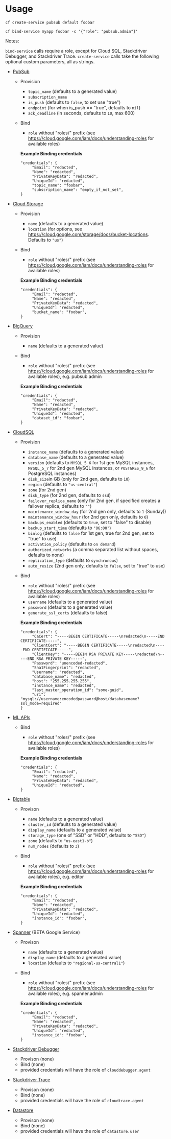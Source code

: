 # Usage

`cf create-service pubsub default foobar`

`cf bind-service myapp foobar -c '{"role": "pubsub.admin"}'`

Notes:

`bind-service` calls require a role, except for Cloud SQL, Stackdriver Debugger, and Stackdriver Trace.
`create-service` calls take the following optional custom parameters, all as strings.


* [PubSub](https://cloud.google.com/pubsub/docs/)
    * Provision
        * `topic_name` (defaults to a generated value)
        * `subscription_name`
        * `is_push` (defaults to `false`, to set use "true")
        * `endpoint` (for when is_push == "true", defaults to `nil`)
        * `ack_deadline` (in seconds, defaults to `10`, max 600)
    * Bind
        * `role` without "roles/" prefix (see https://cloud.google.com/iam/docs/understanding-roles for available roles)

        **Example Binding credentials**

        ```
        "credentials": {
             "Email": "redacted",
             "Name": "redacted",
             "PrivateKeyData": "redacted",
             "UniqueId": "redacted",
             "topic_name": "foobar",
             "subscription_name": "empty_if_not_set",
        }
        ```

* [Cloud Storage](https://cloud.google.com/storage/docs/)
    * Provision
        * `name` (defaults to a generated value)
        * `location` (for options, see https://cloud.google.com/storage/docs/bucket-locations. Defaults to `"us"`)
    * Bind
        * `role` without "roles/" prefix (see https://cloud.google.com/iam/docs/understanding-roles for available roles)

        **Example Binding credentials**

        ```
        "credentials": {
             "Email": "redacted",
             "Name": "redacted",
             "PrivateKeyData": "redacted",
             "UniqueId": "redacted",
             "bucket_name": "foobar",
        }
        ```

* [BigQuery](https://cloud.google.com/bigquery/docs/)
    * Provision
        * `name` (defaults to a generated value)
    * Bind
        * `role` without "roles/" prefix (see https://cloud.google.com/iam/docs/understanding-roles for available roles), e.g. pubsub.admin

        **Example Binding credentials**

        ```
        "credentials": {
             "Email": "redacted",
             "Name": "redacted",
             "PrivateKeyData": "redacted",
             "UniqueId": "redacted",
             "dataset_id": "foobar",
        }
        ```

* [CloudSQL](https://cloud.google.com/sql/docs/)
    * Provision
        * `instance_name` (defaults to a generated value)
        * `database_name` (defaults to a generated value)
        * `version` (defaults to `MYSQL_5_6` for 1st gen MySQL instances, `MYSQL_5_7` for 2nd gen MySQL instances, or `POSTGRES_9_6` for PostgreSQL instances)
        * `disk_size`in GB (only for 2nd gen, defaults to `10`)
        * `region` (defaults to `"us-central"`)
        * `zone` (for 2nd gen)
        * `disk_type` (for 2nd gen, defaults to `ssd`)
        * `failover_replica_name` (only for 2nd gen, if specified creates a failover replica, defaults to `""`)
        * `maintenance_window_day` (for 2nd gen only, defaults to `1` (Sunday))
        * `maintenance_window_hour` (for 2nd gen only, defaults to `0`)
        * `backups_enabled` (defaults to `true`, set to "false" to disable)
        * `backup_start_time` (defaults to `"06:00"`)
        * `binlog` (defaults to `false` for 1st gen, true for 2nd gen, set to "true" to use)
        * `activation_policy` (defaults to `on demand`)
        * `authorized_networks` (a comma separated list without spaces, defaults to none)
        * `replication_type` (defaults to `synchronous`)
        * `auto_resize` (2nd gen only, defaults to `false`, set to "true" to use)
    * Bind
        * `role` without "roles/" prefix (see https://cloud.google.com/iam/docs/understanding-roles for available roles)
        * `username` (defaults to a generated value)
        * `password` (defaults to a generated value)
        * `generate_ssl_certs` (defaults to false)

        **Example Binding credentials**

        ```
        "credentials": {
             "CaCert": "-----BEGIN CERTIFICATE-----\nredacted\n-----END CERTIFICATE-----",
             "ClientCert": "-----BEGIN CERTIFICATE-----\nredacted\n-----END CERTIFICATE-----",
             "ClientKey": "-----BEGIN RSA PRIVATE KEY-----\redacted\n-----END RSA PRIVATE KEY-----",
             "Password": "unencoded-redacted",
             "Sha1Fingerprint": "redacted",
             "Username": "redacted",
             "database_name": "redacted",
             "host": "255.255.255.255",
             "instance_name": "redacted",
             "last_master_operation_id": "some-guid",
             "uri": "mysql://username:encodedpassword@host/databasename?ssl_mode=required"
        }
        ```

* [ML APIs](https://cloud.google.com/ml/)
    * Bind
        * `role` without "roles/" prefix (see https://cloud.google.com/iam/docs/understanding-roles for available roles)

        **Example Binding credentials**

        ```
        "credentials": {
             "Email": "redacted",
             "Name": "redacted",
             "PrivateKeyData": "redacted",
             "UniqueId": "redacted",
        }
        ```

* [Bigtable](https://cloud.google.com/bigtable/docs/)
    * Provison
        * `name` (defaults to a generated value)
        * `cluster_id` (defaults to a generated value)
        * `display_name` (defaults to a generated value)
        * `storage_type` (one of "SSD" or "HDD", defaults to `"SSD"`)
        * `zone` (defaults to `"us-east1-b"`)
        * `num_nodes` (defaults to `3`)
    * Bind
        * `role` without "roles/" prefix (see https://cloud.google.com/iam/docs/understanding-roles for available roles), e.g. editor

        **Example Binding credentials**

        ```
        "credentials": {
             "Email": "redacted",
             "Name": "redacted",
             "PrivateKeyData": "redacted",
             "UniqueId": "redacted",
             "instance_id": "foobar",
        }
        ```

* [Spanner](https://cloud.google.com/spanner/docs/) (BETA Google Service)
    * Provison
        * `name` (defaults to a generated value)
        * `display_name` (defaults to a generated value)
        * `location` (defaults to `"regional-us-central1"`)
    * Bind
        * `role` without "roles/" prefix (see https://cloud.google.com/iam/docs/understanding-roles for available roles), e.g. spanner.admin

        **Example Binding credentials**

        ```
        "credentials": {
             "Email": "redacted",
             "Name": "redacted",
             "PrivateKeyData": "redacted",
             "UniqueId": "redacted",
             "instance_id": "foobar",
        }
        ```

* [Stackdriver Debugger](https://cloud.google.com/debugger/)
    * Provison (none)
    * Bind (none)
	* provided credentials will have the role of `clouddebugger.agent`

* [Stackdriver Trace](https://cloud.google.com/trace/)
    * Provison (none)
    * Bind (none)
	* provided credentials will have the role of `cloudtrace.agent`
	
* [Datastore](https://cloud.google.com/datastore/)
    * Provison (none)
    * Bind (none)
	* provided credentials will have the role of `datastore.user`	

